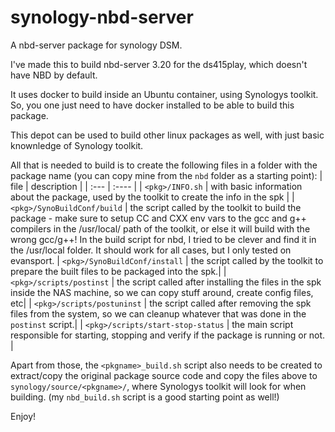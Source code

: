 # synology-nbd-server
A nbd-server package for synology DSM.

I've made this to build nbd-server 3.20 for the ds415play, which doesn't have NBD by default.

It uses docker to build inside an Ubuntu container, using Synologys toolkit. So, you one just need to have docker installed to be able to build this package.

This depot can be used to build other linux packages as well, with just basic knownledge of Synology toolkit.

All that is needed to build is to create the following files in a folder with the package name (you can copy mine from the `nbd` folder as a starting point):
  | file | description |
  | :--- | :---- |
  | `<pkg>/INFO.sh` | with basic information about the package, used by the toolkit to create the info in the spk |
  | `<pkg>/SynoBuildConf/build` | the script called by the toolkit to build the package - make sure to setup CC and CXX env vars to the gcc and g++ compilers in the /usr/local/ path of the toolkit, or else it will build with the wrong gcc/g++! In the build script for nbd, I tried to be clever and find it in the /usr/local folder. It should work for all cases, but I only tested on evansport.
  | `<pkg>/SynoBuildConf/install` | the script called by the toolkit to prepare the built files to be packaged into the spk.|
  | `<pkg>/scripts/postinst` | the script called after installing the files in the spk inside the NAS machine, so we can copy stuff around, create config files, etc|
  | `<pkg>/scripts/postuninst` | the script called after removing the spk files from the system, so we can cleanup whatever that was done in the `postinst` script.|
  | `<pkg>/scripts/start-stop-status` | the main script responsible for starting, stopping and verify if the package is running or not. |


Apart from those, the `<pkgname>_build.sh` script also needs to be created to extract/copy the original package source code and copy the files above to `synology/source/<pkgname>/`, where Synologys toolkit will look for when building. (my `nbd_build.sh` script is a good starting point as well!)

Enjoy!
